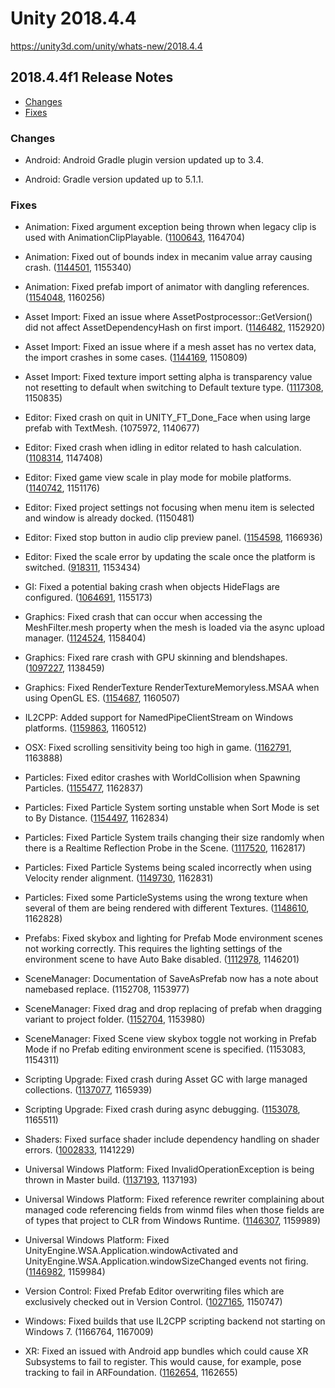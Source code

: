 # Unity 2018.4.4

https://unity3d.com/unity/whats-new/2018.4.4

## 2018.4.4f1 Release Notes

- [Changes](#changes)
- [Fixes](#fixes)


### Changes

*   Android: Android Gradle plugin version updated up to 3.4.
    
*   Android: Gradle version updated up to 5.1.1.
    

### Fixes

*   Animation: Fixed argument exception being thrown when legacy clip is used with AnimationClipPlayable. ([1100643](https://issuetracker.unity3d.com/issues/mecanimdatawasbuilt-error-when-calling-playableoutput-dot-setsourceplayable), 1164704)
    
*   Animation: Fixed out of bounds index in mecanim value array causing crash. ([1144501](https://issuetracker.unity3d.com/issues/animator-component-causes-assertion-failed-on-expression-index-m-scalecount-messages-when-in-play-mode), 1155340)
    
*   Animation: Fixed prefab import of animator with dangling references. ([1154048](https://issuetracker.unity3d.com/issues/unityscene-addroottoscene-crashes-when-importing-a-prefab), 1160256)
    
*   Asset Import: Fixed an issue where AssetPostprocessor::GetVersion() did not affect AssetDependencyHash on first import. ([1146482](https://issuetracker.unity3d.com/issues/assetpostprocessor-getversion-does-not-affect-assetdependencyhash-on-first-import), 1152920)
    
*   Asset Import: Fixed an issue where if a mesh asset has no vertex data, the import crashes in some cases. ([1144169](https://issuetracker.unity3d.com/issues/unity-freeze-and-mono-arch-find-jit-info-ext-crash-when-importing-corrupted-mesh-asset-files), 1150809)
    
*   Asset Import: Fixed texture import setting alpha is transparency value not resetting to default when switching to Default texture type. ([1117308](https://issuetracker.unity3d.com/issues/import-settings-alpha-transparency-enables-itself), 1150835)
    
*   Editor: Fixed crash on quit in UNITY\_FT\_Done\_Face when using large prefab with TextMesh. (1075972, 1140677)
    
*   Editor: Fixed crash when idling in editor related to hash calculation. ([1108314](https://issuetracker.unity3d.com/issues/unity-crashed-while-idling-in-the-editor), 1147408)
    
*   Editor: Fixed game view scale in play mode for mobile platforms. ([1140742](https://issuetracker.unity3d.com/issues/game-tab-window-rescales-when-entering-the-play-mode), 1151176)
    
*   Editor: Fixed project settings not focusing when menu item is selected and window is already docked. (1150481)
    
*   Editor: Fixed stop button in audio clip preview panel. ([1154598](https://issuetracker.unity3d.com/issues/audiosource-continues-to-play-after-being-stopped-in-preview-window), 1166936)
    
*   Editor: Fixed the scale error by updating the scale once the platform is switched. ([918311](https://issuetracker.unity3d.com/issues/switching-between-platforms-results-into-game-views-resolution-slash-aspect-ratio-scale-settings-not-changing), 1153434)
    
*   GI: Fixed a potential baking crash when objects HideFlags are configured. ([1064691](https://issuetracker.unity3d.com/issues/console-is-continuously-spammed-with-assertion-failed-on-expression-kvalidsceneobjectidentifier-equals-equals-res-after-project-update), 1155173)
    
*   Graphics: Fixed crash that can occur when accessing the MeshFilter.mesh property when the mesh is loaded via the async upload manager. ([1124524](https://issuetracker.unity3d.com/issues/standalone-player-crashes-when-accessing-mesh-filter-of-mesh-that-has-read-slash-write-disabled), 1158404)
    
*   Graphics: Fixed rare crash with GPU skinning and blendshapes. ([1097227](https://issuetracker.unity3d.com/issues/editor-crashes-with-calculateblendshapeweights-when-entering-play-mode-with-a-specific-asset-in-the-scene), 1138459)
    
*   Graphics: Fixed RenderTexture RenderTextureMemoryless.MSAA when using OpenGL ES. ([1154687](https://issuetracker.unity3d.com/issues/android-temporary-render-textures-configured-with-memoryless-dot-msaa-render-black-on-android), 1160507)
    
*   IL2CPP: Added support for NamedPipeClientStream on Windows platforms. ([1159863](https://issuetracker.unity3d.com/issues/il2cpp-notimplementedexception-is-thrown-when-use-system-dot-io-dot-pipes), 1160512)
    
*   OSX: Fixed scrolling sensitivity being too high in game. ([1162791](https://issuetracker.unity3d.com/issues/osx-ui-scroll-view-is-much-more-sensitive-to-scroll-after-upgrading-to-2019-dot-2), 1163888)
    
*   Particles: Fixed editor crashes with WorldCollision when Spawning Particles. ([1155477](https://issuetracker.unity3d.com/issues/editor-crashes-with-worldcollision-when-spawning-particles), 1162837)
    
*   Particles: Fixed Particle System sorting unstable when Sort Mode is set to By Distance. ([1154497](https://issuetracker.unity3d.com/issues/particle-system-sorting-is-unstable-when-sort-mode-is-set-to-by-distance), 1162834)
    
*   Particles: Fixed Particle System trails changing their size randomly when there is a Realtime Reflection Probe in the Scene. ([1117520](https://issuetracker.unity3d.com/issues/particle-system-trails-brakes-when-using-certain-trail-parameters-while-having-a-realtime-reflection-probe-in-the-scene), 1162817)
    
*   Particles: Fixed Particle Systems being scaled incorrectly when using Velocity render alignment. ([1149730](https://issuetracker.unity3d.com/issues/particle-systems-are-rendered-in-significantly-lower-resolution-when-scaled), 1162831)
    
*   Particles: Fixed some ParticleSystems using the wrong texture when several of them are being rendered with different Textures. ([1148610](https://issuetracker.unity3d.com/issues/some-particlesystems-use-the-wrong-texture-when-several-of-them-are-being-rendered-with-different-textures), 1162828)
    
*   Prefabs: Fixed skybox and lighting for Prefab Mode environment scenes not working correctly. This requires the lighting settings of the environment scene to have Auto Bake disabled. ([1112978](https://issuetracker.unity3d.com/issues/the-prefab-editing-environment-skybox-and-light-data-are-ignored-when-entering-prefab-mode), 1146201)
    
*   SceneManager: Documentation of SaveAsPrefab now has a note about namebased replace. (1152708, 1153977)
    
*   SceneManager: Fixed drag and drop replacing of prefab when dragging variant to project folder. ([1152704](https://issuetracker.unity3d.com/issues/namebased-replace-prevents-creation-of-prefab-variant-when-using-drag-and-drop), 1153980)
    
*   SceneManager: Fixed Scene view skybox toggle not working in Prefab Mode if no Prefab editing environment scene is specified. (1153083, 1154311)
    
*   Scripting Upgrade: Fixed crash during Asset GC with large managed collections. ([1137077](https://issuetracker.unity3d.com/issues/editor-silent-crash-when-attempting-to-load-a-new-scene-after-allocating-data), 1165939)
    
*   Scripting Upgrade: Fixed crash during async debugging. ([1153078](https://issuetracker.unity3d.com/issues/debugging-unity-c-number-code-containing-async-slash-await-breaks-debugger-and-causes-editor-to-crash), 1165511)
    
*   Shaders: Fixed surface shader include dependency handling on shader errors. ([1002833](https://issuetracker.unity3d.com/issues/shaders-surface-shaders-dont-track-number-include-dependencies-properly), 1141229)
    
*   Universal Windows Platform: Fixed InvalidOperationException is being thrown in Master build. ([1137193](https://issuetracker.unity3d.com/issues/uwp-dot-net-invalidoperationexception-is-trigger-in-master-build), 1137193)
    
*   Universal Windows Platform: Fixed reference rewriter complaining about managed code referencing fields from winmd files when those fields are of types that project to CLR from Windows Runtime. ([1146307](https://issuetracker.unity3d.com/issues/reference-rewriter-errors-when-building-uwp-against-the-insider-windows-sdk), 1159989)
    
*   Universal Windows Platform: Fixed UnityEngine.WSA.Application.windowActivated and UnityEngine.WSA.Application.windowSizeChanged events not firing. ([1146982](https://issuetracker.unity3d.com/issues/uwp-il2cpp-unityengine-dot-wsa-dot-application-dot-windowactivated-is-removed-by-il2cpp-managed-bytecode-stripping), 1159984)
    
*   Version Control: Fixed Prefab Editor overwriting files which are exclusively checked out in Version Control. ([1027165](https://issuetracker.unity3d.com/issues/vcs-files-exclusively-checked-out-by-remote-client-are-still-written-on-save), 1150747)
    
*   Windows: Fixed builds that use IL2CPP scripting backend not starting on Windows 7. (1166764, 1167009)
    
*   XR: Fixed an issued with Android app bundles which could cause XR Subsystems to fail to register. This would cause, for example, pose tracking to fail in ARFoundation. ([1162654](https://issuetracker.unity3d.com/issues/xr-subsystems-are-not-found-when-using-android-app-bundles), 1162655)